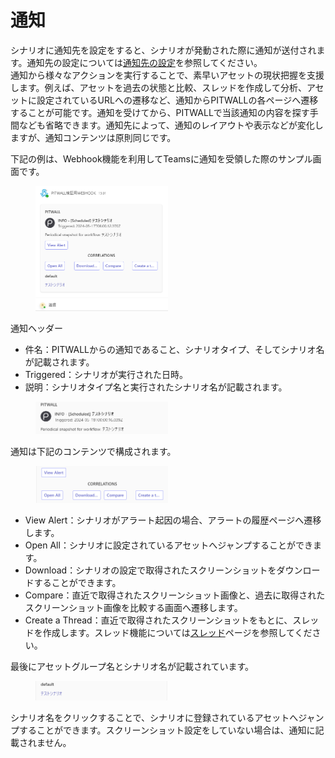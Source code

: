 # 通知
シナリオに通知先を設定をすると、シナリオが発動された際に通知が送付されます。通知先の設定については[通知先の設定](tutorial-get-started/studio/recipient-settings.md)を参照してください。  
通知から様々なアクションを実行することで、素早いアセットの現状把握を支援します。例えば、アセットを過去の状態と比較、スレッドを作成して分析、アセットに設定されているURLへの遷移など、通知からPITWALLの各ページへ遷移することが可能です。通知を受けてから、PITWALLで当該通知の内容を探す手間なども省略できます。通知先によって、通知のレイアウトや表示などが変化しますが、通知コンテンツは原則同じです。

下記の例は、Webhook機能を利用してTeamsに通知を受領した際のサンプル画面です。  <figure><img src="../../.gitbook/assets/Notification_Teams_Sample_jp.png" width="50%" alt="通知サンプル"></figure>
通知ヘッダー
- 件名：PITWALLからの通知であること、シナリオタイプ、そしてシナリオ名が記載されます。
- Triggered：シナリオが実行された日時。
- 説明：シナリオタイプ名と実行されたシナリオ名が記載されます。
<figure><img src="../../.gitbook/assets/Notification_Teams_Title_jp.png" width="50%" alt="通知タイトル"></figure>

通知は下記のコンテンツで構成されます。<figure><img src="../../.gitbook/assets/Notification_Teams_Title_Contents_jp.png" width="50%" alt="通知コンテンツ"></figure>
- View Alert：シナリオがアラート起因の場合、アラートの履歴ページへ遷移します。
- Open All：シナリオに設定されているアセットへジャンプすることができます。
- Download：シナリオの設定で取得されたスクリーンショットをダウンロードすることができます。
- Compare：直近で取得されたスクリーンショット画像と、過去に取得されたスクリーンショット画像を比較する画面へ遷移します。
- Create a Thread：直近で取得されたスクリーンショットをもとに、スレッドを作成します。スレッド機能については[スレッド](../../tutorial-get-started/collaboration/threads.md)ページを参照してください。

最後にアセットグループ名とシナリオ名が記載されています。<figure><img src="../../.gitbook/assets/Notification_Teams_Title_Footer_jp.png" width="50%" alt="通知コンテンツ"></figure>
シナリオ名をクリックすることで、シナリオに登録されているアセットへジャンプすることができます。スクリーンショット設定をしていない場合は、通知に記載されません。